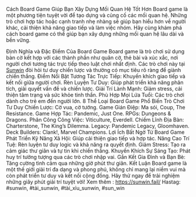 Cách Board Game Giúp Bạn Xây Dựng Mối Quan Hệ Tốt Hơn
Board game là một phương tiện tuyệt vời để tạo dựng và củng cố các mối quan hệ. Những trò chơi hợp tác hoặc cạnh tranh nhẹ nhàng sẽ giúp bạn hiểu hơn về người khác, cải thiện khả năng giao tiếp và làm việc nhóm. Hãy cùng khám phá cách board game có thể giúp bạn xây dựng những mối quan hệ lâu dài và bền vững.



Định Nghĩa  và Đặc Điểm Của Board Game
Board game là trò chơi sử dụng bàn cờ kết hợp với các thành phần như quân cờ, thẻ bài và xúc xắc, nơi người chơi tương tác trực tiếp theo luật chơi nhất định. Các trò chơi này tại [Sunwin](https://) đòi hỏi tư duy chiến lược và thường có mục tiêu rõ ràng để giành chiến thắng.
Điểm Nổi Bật
Tương Tác Trực Tiếp: Khuyến khích giao tiếp và kết nối giữa người chơi.
Rèn Luyện Tư Duy: Giúp phát triển khả năng phân tích, giải quyết vấn đề và chiến lược.
Giải Trí Lành Mạnh: Giảm stress, cải thiện tâm trạng và sức khỏe tinh thần.
Phù Hợp Mọi Lứa Tuổi: Các trò chơi dành cho trẻ em đến người lớn.
8 Thể Loại Board Game Phổ Biến
Trò Chơi Tư Duy Chiến Lược: Cờ vua, cờ tướng.
Game Gián Điệp: Ma sói, Coup, The Resistance.
Game Hợp Tác: Pandemic, Just One.
RPGs: Dungeons & Dragons.
Phân Công Công Việc: Viticulture, Everdell.
Chiếm Lĩnh Địa Bàn: Charterstone, The King’s Dilemma.
Legacy: Pandemic Legacy, Gloomhaven.
Deck Builders: Clank!, Marvel Champions.
Lợi Ích Bất Ngờ Từ Board Game
Phát Triển Kỹ Năng Xã Hội: Giúp cải thiện giao tiếp và hợp tác.
Nâng Cao Trí Tuệ: Rèn luyện tư duy logic và khả năng ra quyết định.
Giảm Stress: Tạo ra cảm giác thư giãn và tự tin khi chiến thắng.
Khuyến Khích Sự Sáng Tạo: Phát huy trí tưởng tượng qua các trò chơi nhập vai.
Gắn Kết Gia Đình và Bạn Bè: Tăng cường tình cảm qua những giờ phút thư giãn.
Kết Luận
Board game là một thế giới giải trí đa dạng và phong phú, không chỉ mang lại niềm vui mà còn phát triển tư duy và kết nối cộng đồng. Hãy thử ngay để trải nghiệm những giây phút giải trí tuyệt vời!
Xem thêm : https://sunwin.fail/
Hastag: #sunwin, #tải_sunwin, #tài_xỉu_sunwin, #sun_win

